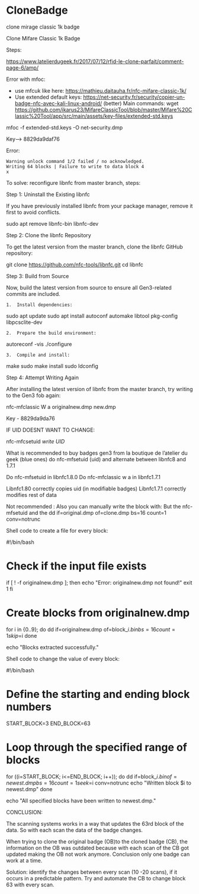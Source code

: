 # CloneBadge
clone mirage classic 1k badge



Clone Mifare Classic 1k Badge 

Steps:

https://www.latelierdugeek.fr/2017/07/12/rfid-le-clone-parfait/comment-page-6/amp/

Error with mfoc: 
* use mfcuk like here: https://mathieu.daitauha.fr/nfc-mifare-classic-1k/
* Use extended default keys: https://net-security.fr/security/copier-un-badge-nfc-avec-kali-linux-android/ (better)
Main commands: 
wget https://github.com/ikarus23/MifareClassicTool/blob/master/Mifare%20Classic%20Tool/app/src/main/assets/key-files/extended-std.keys


mfoc -f extended-std.keys -O net-security.dmp

Key—> 8829da9daf76

Error:

```
Warning unlock command 1/2 failed / no acknowledged.
Writing 64 blocks | Failure to write to data block 4
x
```

To solve: reconfigure libnfc from master branch, steps:

Step 1: Uninstall the Existing libnfc

If you have previously installed libnfc from your package manager, remove it first to avoid conflicts.

sudo apt remove libnfc-bin libnfc-dev

Step 2: Clone the libnfc Repository

To get the latest version from the master branch, clone the libnfc GitHub repository:

git clone https://github.com/nfc-tools/libnfc.git
cd libnfc

Step 3: Build from Source

Now, build the latest version from source to ensure all Gen3-related commits are included.

	1.	Install dependencies:

sudo apt update
sudo apt install autoconf automake libtool pkg-config libpcsclite-dev


	2.	Prepare the build environment:

autoreconf -vis
./configure


	3.	Compile and install:

make
sudo make install
sudo ldconfig



Step 4: Attempt Writing Again

After installing the latest version of libnfc from the master branch, try writing to the Gen3 fob again:

nfc-mfclassic W a originalnew.dmp new.dmp

Key - 8829da9da76


IF UID DOESNT WANT TO CHANGE:

nfc-mfcsetuid *write UID*



What is recommended to buy badges gen3 from la boutique de l’atelier du geek (blue ones) do nfc-mfsetuid (uid) and alternate between libnfc8 and 1.7.1


Do nfc-mfsetuid in libnfc1.8.0 
Do nfc-mfclassic w a in libnfc1.7.1



Libnfc1.80 correctly copies uid (in modifiable badges) 
Libnfc1.7.1 correctly modifies rest of data 






Not recommended :
Also you can manually write the block with:
 But the nfc-mfsetuid and the dd if=original.dmp of=clone.dmp bs=16 count=1 conv=notrunc


Shell code to create a file for every block:

#!/bin/bash

# Check if the input file exists
if [ ! -f originalnew.dmp ]; then
    echo "Error: originalnew.dmp not found!"
    exit 1
fi

# Create blocks from originalnew.dmp
for i in {0..9}; do
    dd if=originalnew.dmp of=block_$i.bin bs=16 count=1 skip=$i
done

echo "Blocks extracted successfully."


Shell code to change the value of every block:

#!/bin/bash

# Define the starting and ending block numbers
START_BLOCK=3
END_BLOCK=63

# Loop through the specified range of blocks
for ((i=START_BLOCK; i<=END_BLOCK; i++)); do
    dd if=block_$i.bin of=newest.dmp bs=16 count=1 seek=$i conv=notrunc
    echo "Written block $i to newest.dmp"
done

echo "All specified blocks have been written to newest.dmp."







CONCLUSION:

The scanning systems works in a way that updates the 63rd block of the data. So with each scan the data of the badge changes.

When trying to clone the original badge (OB)to the cloned badge (CB), the information on the OB was outdated because with each scan of the CB got updated making the OB not work anymore. 
Conclusion only one badge can work at a time. 

Solution: identify the changes between every scan (10 -20 scans), if it occurs in a predictable pattern. Try and automate the CB to change block 63 with every scan.